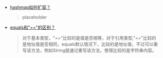 - [hashmap如何扩容？](#)
  > placeholder
- [equals和"=="的区别？](#)
  > 对于基本类型，"=="比较的是值是否相等，对于引用类型,"=="比较的是地址值是否相同，equals默认情况下，比较的是地址值，不过可以重写该方法，例如String就通过重写该方法，使得比较的是字符串内容。
